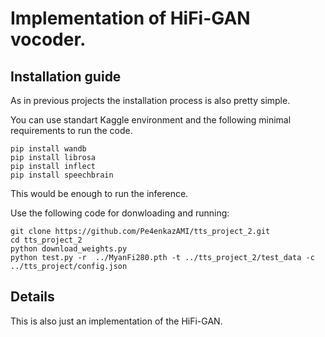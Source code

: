# Implementation of HiFi-GAN vocoder.

## Installation guide

As in previous projects the installation process is also pretty simple.

You can use standart Kaggle environment and the following minimal requirements to run the code.

```shell
pip install wandb
pip install librosa
pip install inflect
pip install speechbrain
```

This would be enough to run the inference.

Use the following code for donwloading and running:

```shell
git clone https://github.com/Pe4enkazAMI/tts_project_2.git
cd tts_project_2
python download_weights.py
python test.py -r  ../MyanFi280.pth -t ../tts_project_2/test_data -c ../tts_project/config.json
```

## Details

This is also just an implementation of the HiFi-GAN.

